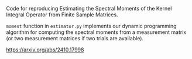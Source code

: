 Code for reproducing Estimating the Spectral Moments of the Kernel Integral Operator from Finite Sample Matrices.

`momest` function in `estimator.py` implements our dynamic programming algorithm for computing the spectral moments from a measurement matrix (or two measurement matrices if two trials are available).

https://arxiv.org/abs/2410.17998
